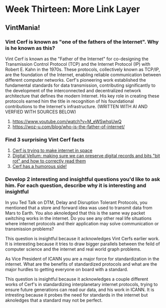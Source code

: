 # Week Thirteen: More Link Layer

## VintMania!

### Vint Cerf is known as "one of the fathers of the Internet". Why is he known as this?

Vint Cerf is known as the "Father of the Internet" for co-designing the Transmission Control Protocol (TCP) and the Internet Protocol (IP) with Robert E. Kahn in the 1970s. These protocols, collectively known as TCP/IP, are the foundation of the Internet, enabling reliable communication between different computer networks. Cerf's pioneering work established the fundamental standards for data transmission, contributing significantly to the development of the interconnected and decentralized network architecture that defines the modern Internet. His key role in creating these protocols earned him the title in recognition of his foundational contributions to the Internet's infrastructure. (WRITTEN WITH AI AND VERFIED WITH SOURCES BELOW)
1. https://www.youtube.com/watch?v=M_eWSwhqUwQ
2. https://woz-u.com/blog/who-is-the-father-of-internet/

### Find 3 surprising Vint Cerf facts

1. [Cerf is trying to make internet in space](https://www.quantamagazine.org/vint-cerfs-plan-for-building-an-internet-in-space-20201021/)
2. [Digital Vellum: making sure we can preserve digital records and bits "bit rot" and how to correctly read them](https://www.youtube.com/watch?v=GV0A82TCrf0)
3. [Cerf has a humorous side!](https://blogs.scientificamerican.com/guest-blog/the-creation-of-the-internet-privacy-and-a-geek-joke-interview-with-vint-cerf/)

### Develop 2 interesting and insightful questions you'd like to ask him. For each question, describe why it is interesting and insightful

In you Ted Talk on DTM, Delay and Disruption Tolerant Protocols, you mentioned that a store and forward idea was used to transmit data from Mars to Earth. You also aknoledged that this is the same way packet switching works in the internet. Do you see any other real life situations where internet protocols and their application may solve communication or transmission problems?

This question is insightful because it acknowledges Vint Cerfs earlier work. It is interesting because it tries to draw bigger parallels between the feild of computer science and the internet and real world graph problems.

As Vice President of ICANN you are a major force for standardization in the internet. What are the benefits of standardized protocols and what are the major hurdles to getting everyone on board with a standard.

This question is insightful because it acknowledges a couple different works of Cerf's in standardizing interplanetary internet protocols, trying to ensure future generations can read our data, and his work in ICANN. It is intresting because it probes the need for standards in the internet but aknoledges that a standard may not be perfect.